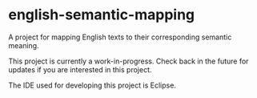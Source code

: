 english-semantic-mapping
========================

A project for mapping English texts to their corresponding semantic meaning.

This project is currently a work-in-progress. Check back in the future for
updates if you are interested in this project.

The IDE used for developing this project is Eclipse.
